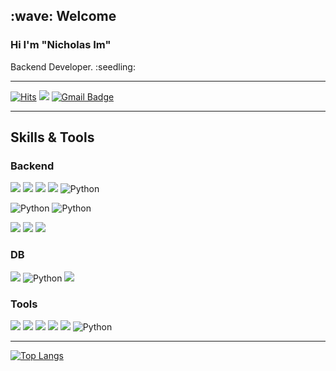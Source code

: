 
<p >
<h2> :wave: Welcome </h2>
<h3> Hi I'm "Nicholas Im"</h3>
<p>Backend Developer. :seedling:</p>



* * * 

[![Hits](https://hits.seeyoufarm.com/api/count/incr/badge.svg?url=https%3A%2F%2Fgithub.com%2Fnicholas019%2Fnicholas019&count_bg=%23374B28&title_bg=%23847C7C&icon=&icon_color=%23E7E7E7&title=hits&edge_flat=false)](https://hits.seeyoufarm.com)
[![](https://img.shields.io/badge/Velog-20C997?style=flat-square&logo=Velog&logoColor=white)](https://velog.io/@nichol)
[![Gmail Badge](https://img.shields.io/badge/Gmail-d14836?style=flat-square&logo=Gmail&logoColor=white&link=mailto:sorkihg@gmail.com)](mailto:sorkihg@gmail.com)



***

<h2>Skills & Tools</h2>

### Backend
<section>
  <p>
    <img src="https://img.shields.io/badge/Python-3776AB?style=flat-square&logo=Python&logoColor=white"/>
    <img src="https://img.shields.io/badge/Django-092E20?style=flat-square&logo=Django&logoColor=white"/>
    <img src="https://img.shields.io/badge/Django%20REST%20Framework-092E20?logo=Django&logoColor=white"/>
    <img src="https://img.shields.io/badge/Flask-000000?style=flat-square&logo=flask&logoColor=white"/>
    <img alt="Python" src ="https://img.shields.io/badge/fastapi-009688.svg?&style=flat-square&logo=fastapi&logoColor=white"/>  
  </p>
  <p>
    <img alt="Python" src ="https://img.shields.io/badge/kotlin-7F52FF.svg?&style=flat-square&logo=kotlin&logoColor=white"/>    
    <img alt="Python" src ="https://img.shields.io/badge/springboot-6DB33F.svg?&style=flat-square&logo=springboot&logoColor=white"/>  
  </p>
  <img src="https://img.shields.io/badge/PHP-777BB4?style=flat-square&logo=php&logoColor=white"/>
  <img src="https://img.shields.io/badge/Docker-2496ED?style=flat-square&logo=Docker&logoColor=white"/>
  <img src="https://img.shields.io/badge/Amazon AWS-232F3E?style=flat-square&logo=Amazon AWS&logoColor=white"/>
</section>

### DB
<section>
  <img src="https://img.shields.io/badge/MySQL-4479A1?logo=MySQL&logoColor=white"/>
  <img alt="Python" src ="https://img.shields.io/badge/postgresql-4169E1.svg?&style=flat-square&logo=postgresql&logoColor=white"/>    
  <img src="https://img.shields.io/badge/MongoDB-47A248?style=flat-square&logo=MongoDB&logoColor=white"/>

</section>

### Tools
<section>
  <img src="https://img.shields.io/badge/GitHub-181717?logo=GitHub&logoColor=white"/>
  <img src="https://img.shields.io/badge/Discord-5865F2?logo=Discord&logoColor=white">
  <img src="https://img.shields.io/badge/Postman-FF6C37?logo=Postman&logoColor=white">
  <img src="https://img.shields.io/badge/Visual Studio Code-007ACC?style=flat-square&logo=Visual Studio Code&logoColor=white"/>
  <img src="https://img.shields.io/badge/GitHub-181717?style=flat-square&logo=GitHub&logoColor=white"/>
  <img alt="Python" src ="https://img.shields.io/badge/slack-4A154B.svg?&style=flat-square&logo=slack&logoColor=white"/>    
  
</section>

  
------------------

</div>

[![Top Langs](https://github-readme-stats.vercel.app/api/top-langs/?username=nicholas019&layout=compact)](https://github.com/nicholas019/github-readme-stats)

</p


<!---
nicholas019/nicholas019 is a ✨ special ✨ repository because its `README.md` (this file) appears on your GitHub profile.
You can click the Preview link to take a look at your changes.
--->
